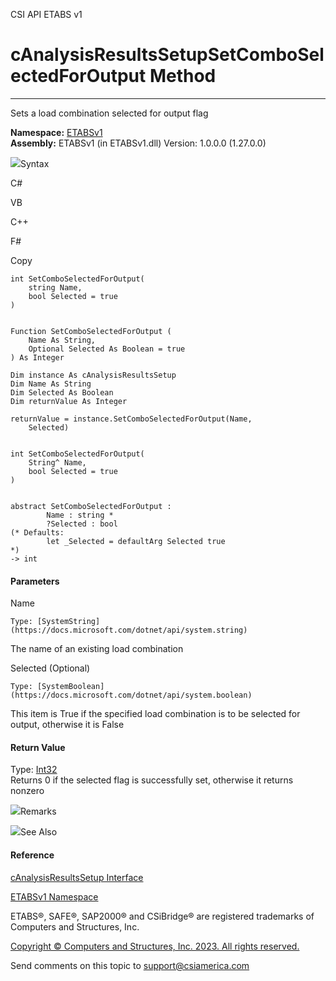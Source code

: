 ﻿

CSI API ETABS v1

# cAnalysisResultsSetupSetComboSelectedForOutput Method  
  
---  
  
Sets a load combination selected for output flag

**Namespace:** [ETABSv1](2780f1b8-2033-5289-2298-1cdb2a7508d9.htm)  
**Assembly:** ETABSv1 (in ETABSv1.dll) Version: 1.0.0.0 (1.27.0.0)

![](../icons/SectionExpanded.png)Syntax

C#

VB

C++

F#

Copy

    
    
    int SetComboSelectedForOutput(
    	string Name,
    	bool Selected = true
    )
    
    
    Function SetComboSelectedForOutput ( 
    	Name As String,
    	Optional Selected As Boolean = true
    ) As Integer
    
    Dim instance As cAnalysisResultsSetup
    Dim Name As String
    Dim Selected As Boolean
    Dim returnValue As Integer
    
    returnValue = instance.SetComboSelectedForOutput(Name, 
    	Selected)
    
    
    int SetComboSelectedForOutput(
    	String^ Name, 
    	bool Selected = true
    )
    
    
    abstract SetComboSelectedForOutput : 
            Name : string * 
            ?Selected : bool 
    (* Defaults:
            let _Selected = defaultArg Selected true
    *)
    -> int 
    

#### Parameters

Name

    Type: [SystemString](https://docs.microsoft.com/dotnet/api/system.string)  
The name of an existing load combination

Selected (Optional)

    Type: [SystemBoolean](https://docs.microsoft.com/dotnet/api/system.boolean)  
This item is True if the specified load combination is to be selected for
output, otherwise it is False

#### Return Value

Type: [Int32](https://docs.microsoft.com/dotnet/api/system.int32)  
Returns 0 if the selected flag is successfully set, otherwise it returns
nonzero

![](../icons/SectionExpanded.png)Remarks

![](../icons/SectionExpanded.png)See Also

#### Reference

[cAnalysisResultsSetup Interface](25527ed4-d035-9576-e3ec-a63103f2c352.htm)

[ETABSv1 Namespace](2780f1b8-2033-5289-2298-1cdb2a7508d9.htm)

ETABS®, SAFE®, SAP2000® and CSiBridge® are registered trademarks of Computers
and Structures, Inc.  

[Copyright © Computers and Structures, Inc. 2023. All rights
reserved.](http://www.csiamerica.com)

Send comments on this topic to
[support@csiamerica.com](mailto:support%40csiamerica.com?Subject=CSI%20API%20ETABS%20v1)

